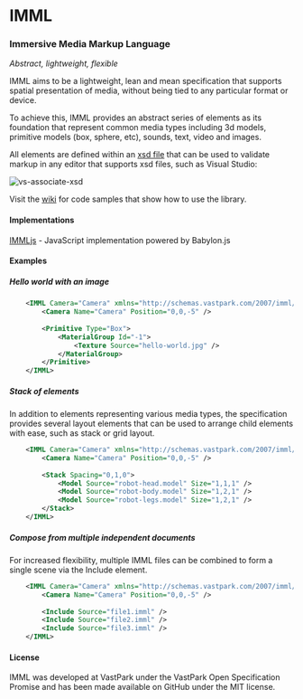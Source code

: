 IMML
====

### Immersive Media Markup Language

_Abstract, lightweight, flexible_

IMML aims to be a lightweight, lean and mean specification that supports spatial presentation of media, without being tied to any particular format or device. 

To achieve this, IMML provides an abstract series of elements as its foundation that represent common media types including 3d models, primitive models (box, sphere, etc), sounds, text, video and images.

All elements are defined within an [xsd file](src/Imml/imml.xsd) that can be used to validate markup in any editor that supports xsd files, such as Visual Studio:

![vs-associate-xsd](https://user-images.githubusercontent.com/146438/53659003-300f5d00-3c0f-11e9-904a-4d4c549887ab.gif)





Visit the [wiki](https://github.com/craigomatic/IMML/wiki) for code samples that show how to use the library.

#### Implementations

[IMMLjs](https://github.com/craigomatic/immljs) - JavaScript implementation powered by Babylon.js

#### Examples

##### Hello world with an image
```xml
	<IMML Camera="Camera" xmlns="http://schemas.vastpark.com/2007/imml/">
		<Camera Name="Camera" Position="0,0,-5" />
		
		<Primitive Type="Box">
			<MaterialGroup Id="-1">
				<Texture Source="hello-world.jpg" />					
			</MaterialGroup>
		</Primitive>
	</IMML>
```	
##### Stack of elements

In addition to elements representing various media types, the specification provides several layout elements that can be used to arrange child elements with ease, such as stack or grid layout.

```xml
	<IMML Camera="Camera" xmlns="http://schemas.vastpark.com/2007/imml/">
		<Camera Name="Camera" Position="0,0,-5" />
		
		<Stack Spacing="0,1,0">
			<Model Source="robot-head.model" Size="1,1,1" />
			<Model Source="robot-body.model" Size="1,2,1" />
			<Model Source="robot-legs.model" Size="1,2,1" />
		</Stack>
	</IMML>
```
##### Compose from multiple independent documents

For increased flexibility, multiple IMML files can be combined to form a single scene via the Include element.

```xml
	<IMML Camera="Camera" xmlns="http://schemas.vastpark.com/2007/imml/">
		<Camera Name="Camera" Position="0,0,-5" />
		
		<Include Source="file1.imml" />
		<Include Source="file2.imml" />
		<Include Source="file3.imml" />
	</IMML>
```

#### License

IMML was developed at VastPark under the VastPark Open Specification Promise and has been made available on GitHub under the MIT license.
